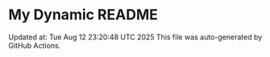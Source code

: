 # My Dynamic README
Updated at: Tue Aug 12 23:20:48 UTC 2025
This file was auto-generated by GitHub Actions.
